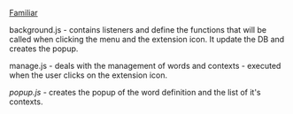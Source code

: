 [Familiar](https://chrome.google.com/webstore/detail/familiar/hpnebjlnefcefkkfflcokoafbojlbogc)

background.js - contains listeners and define the functions that will be called when clicking
the menu and the extension icon. It update the DB and creates the popup.

manage.js - deals with the management of words and contexts - executed when the user clicks on the extension icon. 

*popup.js* - creates the popup of the word definition and the list of it's contexts.
